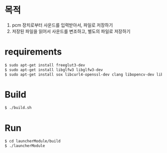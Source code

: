 # 목적

1. pcm 장치로부터 사운드를 입력받아서, 파일로 저장하기
2. 저장된 파일을 읽어서 사운드를 변조하고, 별도의 파일로 저장하기

# requirements
```bash
$ sudo apt-get install freeglut3-dev
$ sudo apt-get install libglfw3 libglfw3-dev
$ sudo apt-get install sox libcurl4-openssl-dev clang libopencv-dev libsox-dev
```

# Build

```bash
$ ./build.sh
```

# Run

```bash
$ cd launcherModule/build
$ ./launcherModule
```